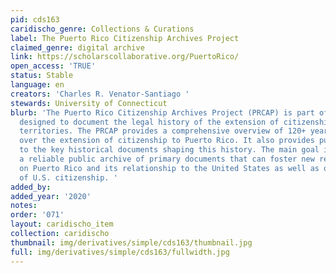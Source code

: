 ```yaml
---
pid: cds163
caridischo_genre: Collections & Curations
label: The Puerto Rico Citizenship Archives Project
claimed_genre: digital archive
link: https://scholarscollaborative.org/PuertoRico/
open_access: 'TRUE'
status: Stable
language: en
creators: 'Charles R. Venator-Santiago '
stewards: University of Connecticut
blurb: 'The Puerto Rico Citizenship Archives Project (PRCAP) is part of a public repository
  designed to document the legal history of the extension of citizenship to the U.S.
  territories. The PRCAP provides a comprehensive overview of 120+ year story of debates
  over the extension of citizenship to Puerto Rico. It also provides public access
  to the key historical documents shaping this history. The main goal is to create
  a reliable public archive of primary documents that can foster new research projects
  on Puerto Rico and its relationship to the United States as well as on broader visions
  of U.S. citizenship. '
added_by: 
added_year: '2020'
notes: 
order: '071'
layout: caridischo_item
collection: caridischo
thumbnail: img/derivatives/simple/cds163/thumbnail.jpg
full: img/derivatives/simple/cds163/fullwidth.jpg
---
```

